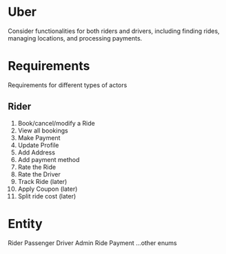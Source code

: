 # Uber
Consider functionalities for both riders and drivers, including finding rides, managing locations, and processing payments.

# Requirements
Requirements for different types of actors

## Rider
1. Book/cancel/modify a Ride
2. View all bookings
3. Make Payment
4. Update Profile
5. Add Address
6. Add payment method
7. Rate the Ride
8. Rate the Driver
9. Track Ride (later)
10. Apply Coupon (later)
11. Split ride cost (later)

# Entity
Rider
Passenger
Driver
Admin
Ride 
Payment
...other enums 
